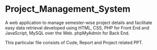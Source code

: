 # Project_Management_System
A web application to manage semester-wise project details and facilitate easy data retrieval developed using HTML, CSS, PHP for Front End and JavaScript, MySQL over the Web. phpMyAdmin for Back End.

This particular file consists of Code, Report and Project related PPT. 
